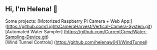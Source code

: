 ## Hi, I'm Helena! 👋

<!--
**helenaw041/helenaw041** is a ✨ _special_ ✨ repository because its `README.md` (this file) appears on your GitHub profile.

Here are some ideas to get you started:

- 🔭 I’m currently working on ...
- 🌱 I’m currently learning ...
- 👯 I’m looking to collaborate on ...
- 🤔 I’m looking for help with ...
- 💬 Ask me about ...
- 📫 How to reach me: ...
- 😄 Pronouns: ...
- ⚡ Fun fact: ...
-->
Some projects: 
[Motorized Raspberry Pi Camera + Web App:] (https://github.com/LightsCameraHarvest/Vertical-Camera-System.git)  
[Automated Water Sampler] (https://github.com/CurrentCrew/Water-Sampling-Device.git)  
[Wind Tunnel Controls] (https://github.com/helenaw041/WindTunnel)  
 

